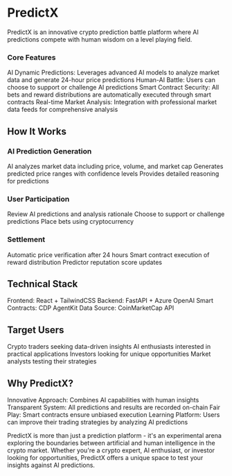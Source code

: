 # PredictX
PredictX is an innovative crypto prediction battle platform where AI predictions compete with human wisdom on a level playing field.

### Core Features

AI Dynamic Predictions: Leverages advanced AI models to analyze market data and generate 24-hour price predictions
Human-AI Battle: Users can choose to support or challenge AI predictions
Smart Contract Security: All bets and reward distributions are automatically executed through smart contracts
Real-time Market Analysis: Integration with professional market data feeds for comprehensive analysis

## How It Works

### AI Prediction Generation

AI analyzes market data including price, volume, and market cap
Generates predicted price ranges with confidence levels
Provides detailed reasoning for predictions


###  User Participation

Review AI predictions and analysis rationale
Choose to support or challenge predictions
Place bets using cryptocurrency

### Settlement

Automatic price verification after 24 hours
Smart contract execution of reward distribution
Predictor reputation score updates


## Technical Stack

Frontend: React + TailwindCSS
Backend: FastAPI + Azure OpenAI
Smart Contracts: CDP AgentKit
Data Source: CoinMarketCap API

## Target Users

Crypto traders seeking data-driven insights
AI enthusiasts interested in practical applications
Investors looking for unique opportunities
Market analysts testing their strategies

## Why PredictX?

Innovative Approach: Combines AI capabilities with human insights
Transparent System: All predictions and results are recorded on-chain
Fair Play: Smart contracts ensure unbiased execution
Learning Platform: Users can improve their trading strategies by analyzing AI predictions

PredictX is more than just a prediction platform - it's an experimental arena exploring the boundaries between artificial and human intelligence in the crypto market. Whether you're a crypto expert, AI enthusiast, or investor looking for opportunities, PredictX offers a unique space to test your insights against AI predictions.
